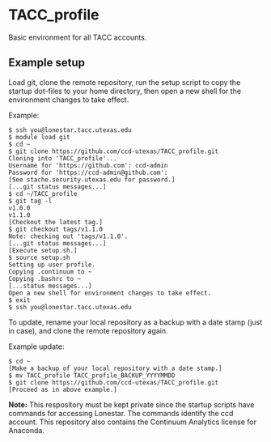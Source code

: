 # TACC_profile

Basic environment for all TACC accounts.

## Example setup

Load git, clone the remote repository, run the setup script to copy the startup dot-files to your home directory, then open a new shell for the environment changes to take effect.

Example:
```
$ ssh you@lonestar.tacc.utexas.edu
$ module load git
$ cd ~
$ git clone https://github.com/ccd-utexas/TACC_profile.git
Cloning into 'TACC_profile'...
Username for 'https://github.com': ccd-admin
Password for 'https://ccd-admin@github.com':
[See stache.security.utexas.edu for password.]
[...git status messages...]
$ cd ~/TACC_profile
$ git tag -l
v1.0.0
v1.1.0
[Checkout the latest tag.]
$ git checkout tags/v1.1.0
Note: checking out 'tags/v1.1.0'.
[...git status messages...]
[Execute setup.sh.]
$ source setup.sh
Setting up user profile.
Copying .continuum to ~
Copying .bashrc to ~
[...status messages...]
Open a new shell for environment changes to take effect.
$ exit
$ ssh you@lonestar.tacc.utexas.edu
```

To update, rename your local repository as a backup with a date stamp (just in case), and clone the remote repository again.

Example update:
```
$ cd ~
[Make a backup of your local repository with a date stamp.]
$ mv TACC_profile TACC_profile_BACKUP_YYYYMMDD
$ git clone https://github.com/ccd-utexas/TACC_profile.git
[Proceed as in above example.]
```

**Note:** This respository must be kept private since the startup scripts have commands for accessing Lonestar. The commands identify the ccd account. This repository also contains the Continuum Analytics license for Anaconda.
